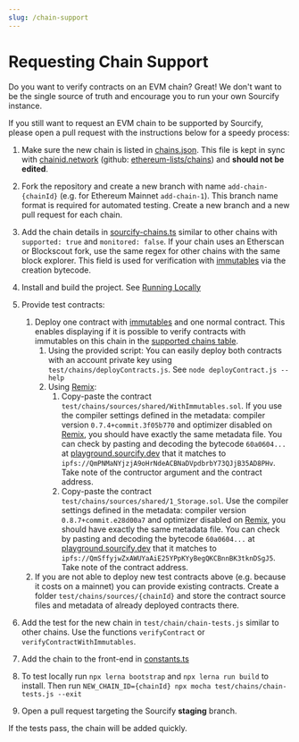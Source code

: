 ```yaml
---
slug: /chain-support
---
```


# Requesting Chain Support

Do you want to verify contracts on an EVM chain? Great! We don't want to be the single source of truth and encourage you to run your own Sourcify instance.

If you still want to request an EVM chain to be supported by Sourcify, please open a pull request with the instructions below for a speedy process:

1. Make sure the new chain is listed in [chains.json](https://github.com/ethereum/sourcify/services/core/src/chains.json). This file is kept in sync with [chainid.network](https://chainid.network/chains.json) (github: [ethereum-lists/chains](https://github.com/ethereum-lists/chains)) and **should not be edited**.

1. Fork the repository and create a new branch with name `add-chain-{chainId}` (e.g. for Ethereum Mainnet `add-chain-1`). This branch name format is required for automated testing. Create a new branch and a new pull request for each chain.

1. Add the chain details in [sourcify-chains.ts](https://github.com/ethereum/sourcify/services/core/src/sourcify-chains.ts) similar to other chains with `supported: true` and `monitored: false`. If your chain uses an Etherscan or Blockscout fork, use the same regex for other chains with the same block explorer. This field is used for verification with [immutables](/docs/immutables) via the creation bytecode.

1. Install and build the project. See [Running Locally](/docs/run-locally)

1. Provide test contracts:

   1. Deploy one contract with [immutables](/docs/immutables) and one normal contract. This enables displaying if it is possible to verify contracts with immutables on this chain in the [supported chains table](/docs/chains).
      1. Using the provided script: You can easily deploy both contracts with an account private key using `test/chains/deployContracts.js`. See `node deployContract.js --help`
      1. Using [Remix](https://remix.ethereum.org):
         1. Copy-paste the contract `test/chains/sources/shared/WithImmutables.sol`. If you use the compiler settings defined in the metadata: compiler version `0.7.4+commit.3f05b770` and optimizer disabled on [Remix](https://remix.ethereum.org), you should have exactly the same metadata file. You can check by pasting and decoding the bytecode `60a0604...` at [playground.sourcify.dev](https://playground.sourcify.dev) that it matches to `ipfs://QmPNMaNYjzjA9oHrNdeACBNaDVpdbrbY73QJjB35AD8PHv`. Take note of the contructor argument and the contract address.
         1. Copy-paste the contract `test/chains/sources/shared/1_Storage.sol`. Use the compiler settings defined in the metadata: compiler version `0.8.7+commit.e28d00a7` and optimizer disabled on [Remix](https://remix.ethereum.org), you should have exactly the same metadata file. You can check by pasting and decoding the bytecode `60a0604...` at [playground.sourcify.dev](https://playground.sourcify.dev) that it matches to `ipfs://QmSffyjwZxAWUYaAiE25YPpKYyBegQKCBnnBK3tknDSgJ5`. Take note of the contract address.
   2. If you are not able to deploy new test contracts above (e.g. because it costs on a mainnet) you can provide existing contracts. Create a folder `test/chains/sources/{chainId}` and store the contract source files and metadata of already deployed contracts there.

1. Add the test for the new chain in `test/chain/chain-tests.js` similar to other chains. Use the functions `verifyContract` or `verifyContractWithImmutables`.

1. Add the chain to the front-end in [constants.ts](https://github.com/ethereum/sourcify/ui/src/common/constants.ts)

1. To test locally run `npx lerna bootstrap` and `npx lerna run build` to install. Then run `NEW_CHAIN_ID={chainId} npx mocha test/chains/chain-tests.js --exit`

1. Open a pull request targeting the Sourcify **staging** branch.

If the tests pass, the chain will be added quickly.
